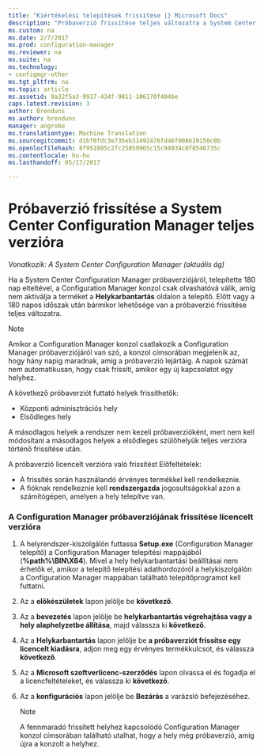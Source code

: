 ```yaml
---
title: "Kiértékelési telepítések frissítése |} Microsoft Docs"
description: "Próbaverzió frissítése teljes változatra a System Center Configuration Manager útmutató."
ms.custom: na
ms.date: 2/7/2017
ms.prod: configuration-manager
ms.reviewer: na
ms.suite: na
ms.technology:
- configmgr-other
ms.tgt_pltfrm: na
ms.topic: article
ms.assetid: 9a32f5a3-9917-434f-9811-106170f404be
caps.latest.revision: 3
author: Brenduns
ms.author: brenduns
manager: angrobe
ms.translationtype: Machine Translation
ms.sourcegitcommit: d1bf0fdc3e735eb31492476fd46f008620150c0b
ms.openlocfilehash: 8f951805c2fc25059965c15c94934c0f8546735c
ms.contentlocale: hu-hu
ms.lasthandoff: 05/17/2017

---
```

# <a name="upgrade-an-evaluation-installation-of-system-center-configuration-manager-to-a-full-installation"></a>Próbaverzió frissítése a System Center Configuration Manager teljes verzióra

*Vonatkozik: A System Center Configuration Manager (aktuális ág)*

Ha a System Center Configuration Manager próbaverziójáról, telepítette 180 nap elteltével, a Configuration Manager konzol csak olvashatóvá válik, amíg nem aktiválja a terméket a **Helykarbantartás** oldalon a telepítő. Előtt vagy a 180 napos időszak után bármikor lehetősége van a próbaverzió frissítése teljes változatra.  

> [!NOTE]  
>  Amikor a Configuration Manager konzol csatlakozik a Configuration Manager próbaverziójáról van szó, a konzol címsorában megjelenik az, hogy hány napig maradnak, amíg a próbaverzió lejártáig. A napok számát nem automatikusan, hogy csak frissíti, amikor egy új kapcsolatot egy helyhez.  

 A következő próbaverziót futtató helyek frissíthetők:  

-   Központi adminisztrációs hely  
-   Elsődleges hely  

A másodlagos helyek a rendszer nem kezeli próbaverzióként, mert nem kell módosítani a másodlagos helyek a elsődleges szülőhelyük teljes verzióra történő frissítése után.  

A próbaverzió licencelt verzióra való frissítést Előfeltételek:  

-   A frissítés során használandó érvényes termékkel kell rendelkeznie.  
-   A fióknak rendelkeznie kell **rendszergazda** jogosultságokkal azon a számítógépen, amelyen a hely telepítve van.  

### <a name="to-upgrade-an-evaluation-version-of-configuration-manager-to-a-licensed-version"></a>A Configuration Manager próbaverziójának frissítése licencelt verzióra  

1.  A helyrendszer-kiszolgálón futtassa **Setup.exe** (Configuration Manager telepítő) a Configuration Manager telepítési mappájából (**%path%\BIN\X64**). Mivel a hely helykarbantartási beállításai nem érhetők el, amikor a telepítő telepítési adathordozóról a helykiszolgálón a Configuration Manager mappában található telepítőprogramot kell futtatni.  
2.  Az a **előkészületek** lapon jelölje be **következő**.  
3.  Az a **bevezetés** lapon jelölje be **helykarbantartás végrehajtása vagy a hely alaphelyzetbe állítása**, majd válassza ki **következő**.  
4.  Az a **Helykarbantartás** lapon jelölje be **a próbaverziót frissítse egy licencelt kiadásra**, adjon meg egy érvényes termékkulcsot, és válassza **következő**.  
5.  Az a **Microsoft szoftverlicenc-szerződés** lapon olvassa el és fogadja el a licencfeltételeket, és válassza ki **következő**.  
6.  Az a **konfigurációs** lapon jelölje be **Bezárás** a varázsló befejezéséhez.  

    > [!NOTE]  
    >  A fennmaradó frissített helyhez kapcsolódó Configuration Manager konzol címsorában található utalhat, hogy a hely még próbaverzió, amíg újra a konzolt a helyhez.  

